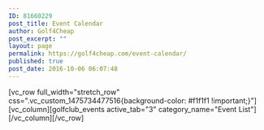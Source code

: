 ```yaml
---
ID: 81660229
post_title: Event Calendar
author: Golf4Cheap
post_excerpt: ""
layout: page
permalink: https://golf4cheap.com/event-calendar/
published: true
post_date: 2016-10-06 06:07:48
---
```

[vc_row full_width="stretch_row" css=".vc_custom_1475734477516{background-color: #f1f1f1 !important;}"][vc_column][golfclub_events active_tab="3" category_name="Event List"][/vc_column][/vc_row]